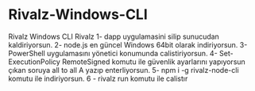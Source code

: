 # Rivalz-Windows-CLI
Rivalz Windows CLI
Rivalz
1- dapp uygulamasini silip sunucudan kaldiriyorsun.
2- node.js en güncel Windows 64bit olarak indiriyorsun.
3- PowerShell uygulamasını yönetici konumunda calistiriyorsun.
4- Set-ExecutionPolicy RemoteSigned komutu ile güvenlik ayarlarını yapıyorsun çıkan soruya all to all A yazıp enterliyorsun.
5- npm i -g rivalz-node-cli komutu ile indiriyorsun.
6 - rivalz run komutu ile calistır
